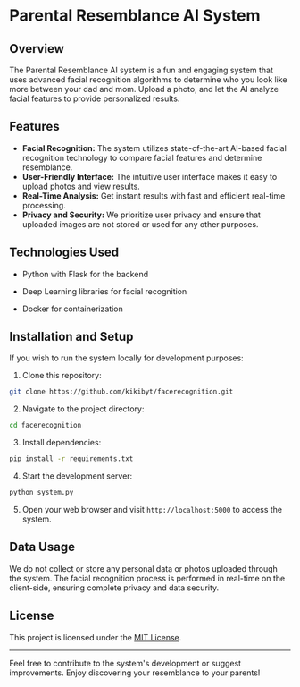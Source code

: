 # Parental Resemblance AI System



## Overview

The Parental Resemblance AI system is a fun and engaging system that uses advanced facial recognition algorithms to determine who you look like more between your dad and mom. Upload a photo, and let the AI analyze facial features to provide personalized results.

## Features

- **Facial Recognition:** The system utilizes state-of-the-art AI-based facial recognition technology to compare facial features and determine resemblance.
- **User-Friendly Interface:** The intuitive user interface makes it easy to upload photos and view results.
- **Real-Time Analysis:** Get instant results with fast and efficient real-time processing.
- **Privacy and Security:** We prioritize user privacy and ensure that uploaded images are not stored or used for any other purposes.



## Technologies Used

- Python with Flask for the backend
- Deep Learning libraries for facial recognition

- Docker for containerization

## Installation and Setup


If you wish to run the system locally for development purposes:

1. Clone this repository:

```bash
git clone https://github.com/kikibyt/facerecognition.git
```

2. Navigate to the project directory:

```bash
cd facerecognition
```

3. Install dependencies:

```bash
pip install -r requirements.txt
```

4. Start the development server:

```bash
python system.py
```

5. Open your web browser and visit `http://localhost:5000` to access the system.

## Data Usage

We do not collect or store any personal data or photos uploaded through the system. The facial recognition process is performed in real-time on the client-side, ensuring complete privacy and data security.

## License

This project is licensed under the [MIT License](LICENSE).

---

Feel free to contribute to the system's development or suggest improvements. Enjoy discovering your resemblance to your parents!

